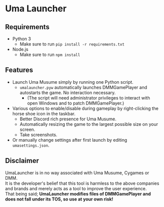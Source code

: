 # Uma Launcher

## Requirements
- Python 3
  - Make sure to run `pip install -r requirements.txt`
- Node.js
  - Make sure to run `npm install`

## Features
- Launch Uma Musume simply by running one Python script.
  - `umalauncher.pyw` automatically launches DMMGamePlayer and autostarts the game. No interaction necessary.
    - (The script will need administrator privileges to interact with open Windows and to patch DMMGamePlayer.)
- Various options to enable/disable during gameplay by right-clicking the horse shoe icon in the taskbar.
  - Better Discord rich presence for Uma Musume.
  - Automatically resizing the game to the largest possible size on your screen.
  - Take screenshots.
- Or manually change settings after first launch by editing `umasettings.json`.

## Disclaimer
UmaLauncher is in no way associated with Uma Musume, Cygames or DMM.  
It is the developer's belief that this tool is harmless to the above companies and brands and merely acts as a tool to improve the user experience.  
That being said; **UmaLauncher modifies files of DMMGamePlayer and does not fall under its TOS, so use at your own risk!**